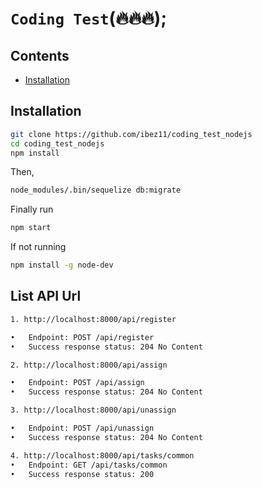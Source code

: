 # ```Coding Test```(:fire::fire::fire:);

## Contents
  * [Installation](#installation)


## Installation

```bash
git clone https://github.com/ibez11/coding_test_nodejs
cd coding_test_nodejs
npm install
```
Then,
```bash
node_modules/.bin/sequelize db:migrate
```
Finally run
```bash
npm start
```

If not running
```bash
npm install -g node-dev
```

## List API Url
```bash
1. http://localhost:8000/api/register 

•	Endpoint: POST /api/register
•	Success response status: 204 No Content

2. http://localhost:8000/api/assign

•	Endpoint: POST /api/assign
•	Success response status: 204 No Content

3. http://localhost:8000/api/unassign

•	Endpoint: POST /api/unassign
•	Success response status: 204 No Content

4. http://localhost:8000/api/tasks/common
•	Endpoint: GET /api/tasks/common
•	Success response status: 200
```